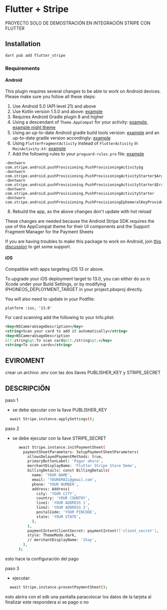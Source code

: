 # Flutter + Stripe

PROYECTO SOLO DE DEMOSTRACIÓN EN INTEGRACIÓN STRIPE CON FLUTTER

## Installation

```sh
dart pub add flutter_stripe
```

### Requirements

#### Android

This plugin requires several changes to be able to work on Android devices. Please make sure you follow all these steps:

1. Use Android 5.0 (API level 21) and above
2. Use Kotlin version 1.5.0 and above: [example](https://github.com/flutter-stripe/flutter_stripe/blob/main/example/android/build.gradle)
3. Requires Android Gradle plugin 8 and higher
4. Using a descendant of `Theme.AppCompat` for your activity: [example](https://github.com/flutter-stripe/flutter_stripe/blob/main/example/android/app/src/main/res/values/styles.xml#L15), [example night theme](https://github.com/flutter-stripe/flutter_stripe/blob/main/example/android/app/src/main/res/values-night/styles.xml#L16)
5. Using an up-to-date Android gradle build tools version: [example](https://github.com/flutter-stripe/flutter_stripe/blob/main/example/android/build.gradle#L9) and an up-to-date gradle version accordingly: [example](https://github.com/flutter-stripe/flutter_stripe/blob/main/example/android/gradle/wrapper/gradle-wrapper.properties#L6)
6. Using `FlutterFragmentActivity` instead of `FlutterActivity` in `MainActivity.kt`: [example](https://github.com/flutter-stripe/flutter_stripe/blob/79b201a2e9b827196d6a97bb41e1d0e526632a5a/example/android/app/src/main/kotlin/com/flutter/stripe/example/MainActivity.kt#L6)
7. Add the following rules to your `proguard-rules.pro` file: [example](https://github.com/flutter-stripe/flutter_stripe/blob/master/example/android/app/proguard-rules.pro)

```proguard
-dontwarn com.stripe.android.pushProvisioning.PushProvisioningActivity$g
-dontwarn com.stripe.android.pushProvisioning.PushProvisioningActivityStarter$Args
-dontwarn com.stripe.android.pushProvisioning.PushProvisioningActivityStarter$Error
-dontwarn com.stripe.android.pushProvisioning.PushProvisioningActivityStarter
-dontwarn com.stripe.android.pushProvisioning.PushProvisioningEphemeralKeyProvider
```

8. Rebuild the app, as the above changes don't update with hot reload

These changes are needed because the Android Stripe SDK requires the use of the AppCompat theme for their UI components and the Support Fragment Manager for the Payment Sheets

If you are having troubles to make this package to work on Android, join [this discussion](https://github.com/flutter-stripe/flutter_stripe/discussions/538) to get some support.

#### iOS

Compatible with apps targeting iOS 13 or above.

To upgrade your iOS deployment target to 13.0, you can either do so in Xcode under your Build Settings, or by modifying IPHONEOS_DEPLOYMENT_TARGET in your project.pbxproj directly.

You will also need to update in your Podfile:

`platform :ios, '13.0'`

For card scanning add the following to your Info.plist:

```xml
<key>NSCameraUsageDescription</key>
<string>Scan your card to add it automatically</string>
<key>NSCameraUsageDescription
&lt;string&gt;To scan cards&lt;/string&gt;</key>
<string>To scan cards</string>
```

## EVIROMENT

crear un archivo .env con las dos llaves PUBLISHER_KEY y STRIPE_SECRET

## DESCRIPCIÖN

paso 1

- se debe ejecutar con la llave PUBLISHER_KEY

```sh
  await Stripe.instance.applySettings();
```

paso 2

- se debe ejecutar con la llave STRIPE_SECRET

```sh
      await Stripe.instance.initPaymentSheet(
        paymentSheetParameters: SetupPaymentSheetParameters(
          allowsDelayedPaymentMethods: true,
          primaryButtonLabel: 'Pagar ahora',
          merchantDisplayName: 'Flutter Stripe Store Demo',
          billingDetails: const BillingDetails(
            name: 'YOUR NAME',
            email: 'YOUREMAIL@gmail.com',
            phone: 'YOUR NUMBER',
            address: Address(
              city: 'YOUR CITY',
              country: 'YOUR COUNTRY',
              line1: 'YOUR ADDRESS 1',
              line2: 'YOUR ADDRESS 2',
              postalCode: 'YOUR PINCODE',
              state: 'YOUR STATE',
            ),
          ),
          paymentIntentClientSecret: paymentIntent!['client_secret'],
          style: ThemeMode.dark,
          // merchantDisplayName: 'Ikay',
        ),
      );
```

esto hace la configuración del pago

paso 3

- ejecutar:

```sh
  await Stripe.instance.presentPaymentSheet();
```

esto abrira con el sdk una pantalla paracolocar los datos de la tarjeta
al finalizar este respondera si se pago o no
